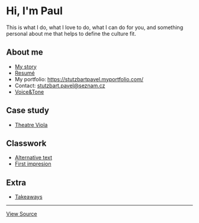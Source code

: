 # Hi, I'm Paul

This is what I do, what I love to do, what I can do for you, and something personal about me that helps to define the culture fit.

## About me

- [My story](02-first-impression)
- [Resumé](04-experience)
- My portfolio: https://stutzbartpavel.myportfolio.com/
- Contact: stutzbart.pavel@seznam.cz
- [Voice&Tone](05-voice-&-tone)

## Case study

- [Theatre Viola](03-content-first)

## Classwork

- [Alternative text](01-alternative-text/)
- [First impresion](02-first-impression)

## Extra
- [Takeaways](takeaways)

---

[View Source](https://pavelstutzbart.github.io/english-for-designers/)
